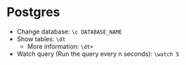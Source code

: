 # Postgres

- Change database: `\c DATABASE_NAME`
- Show tables: `\dt`
    - More information: `\dt+`
- Watch query (Run the query every n seconds): `\watch 5`